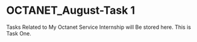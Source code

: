 # OCTANET_August-Task 1
Tasks Related to My Octanet Service Internship will Be stored here.
This is Task One.
